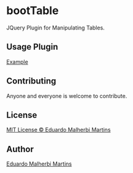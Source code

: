 bootTable
=========

JQuery Plugin for Manipulating Tables.

Usage Plugin
------------

[Example](https://emalherbi.github.io/bootTable/)

Contributing
------------

Anyone and everyone is welcome to contribute.

License
-------

[MIT License © Eduardo Malherbi Martins](http://en.wikipedia.org/wiki/MIT_License)

Author
------

[Eduardo Malherbi Martins](http://emalherbi.com)

